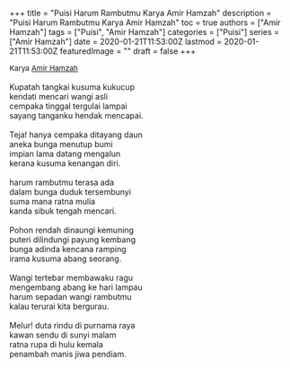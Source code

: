 +++
title = "Puisi Harum Rambutmu Karya Amir Hamzah"
description = "Puisi Harum Rambutmu Karya Amir Hamzah"
toc = true
authors = ["Amir Hamzah"]
tags = ["Puisi", "Amir Hamzah"]
categories = ["Puisi"]
series = ["Amir Hamzah"]
date = 2020-01-21T11:53:00Z
lastmod = 2020-01-21T11:53:00Z
featuredImage = ""
draft = false
+++

<div style="text-align: justify;">
<div style="font-size: small;">Karya <a href="/authors/amir-hamzah/" target="_blank">Amir Hamzah</a></div><br />
Kupatah tangkai kusuma kukucup<br />kendati mencari wangi asli<br />cempaka tinggal tergulai lampai<br />sayang tanganku hendak mencapai.<br /><br />Teja! hanya cempaka ditayang daun<br />aneka bunga menutup bumi<br />impian lama datang mengalun<br />kerana kusuma kenangan diri.<br /><br />harum rambutmu terasa ada<br />dalam bunga duduk tersembunyi<br />suma mana ratna mulia<br />kanda sibuk tengah mencari.<br /><br />Pohon rendah dinaungi kemuning<br />puteri dilindungi payung kembang<br />bunga adinda kencana ramping<br />irama kusuma abang seorang.<br /><br />Wangi tertebar membawaku ragu<br />mengembang abang ke hari lampau<br />harum sepadan wangi rambutmu<br />kalau terurai kita bergurau.<br /><br />Melur! duta rindu di purnama raya<br />kawan sendu di sunyi malam<br />ratna rupa di hulu kemala<br />penambah manis jiwa pendiam.</div>
